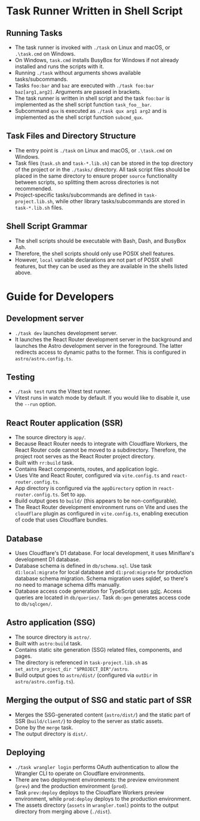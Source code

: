 <!-- Copied from https://github.com/knaka/src/blob/main/README.md -->

# Task Runner Written in Shell Script

## Running Tasks

* The task runner is invoked with `./task` on Linux and macOS, or `.\task.cmd` on Windows.
* On Windows, `task.cmd` installs BusyBox for Windows if not already installed and runs the scripts with it.
* Running `./task` without arguments shows available tasks/subcommands.
* Tasks `foo:bar` and `baz` are executed with `./task foo:bar baz[arg1,arg2]`. Arguments are passed in brackets.
* The task runner is written in shell script and the task `foo:bar` is implemented as the shell script function `task_foo__bar`.
* Subcommand `qux` is executed as `./task qux arg1 arg2` and is implemented as the shell script function `subcmd_qux`.

## Task Files and Directory Structure

* The entry point is `./task` on Linux and macOS, or `.\task.cmd` on Windows.
* Task files (`task.sh` and `task-*.lib.sh`) can be stored in the top directory of the project or in the `./tasks/` directory. All task script files should be placed in the same directory to ensure proper `source` functionality between scripts, so splitting them across directories is not recommended.
* Project-specific tasks/subcommands are defined in `task-project.lib.sh`, while other library tasks/subcommands are stored in `task-*.lib.sh` files.

## Shell Script Grammar

* The shell scripts should be executable with Bash, Dash, and BusyBox Ash.
* Therefore, the shell scripts should only use POSIX shell features.
* However, `local` variable declarations are not part of POSIX shell features, but they can be used as they are available in the shells listed above.

# Guide for Developers

## Development server

- `./task dev` launches development server.
- It launches the React Router development server in the background and launches the Astro development server in the foreground. The latter redirects access to dynamic paths to the former. This is configured in `astro/astro.config.ts`.

## Testing

- `./task test` runs the Vitest test runner.
- Vitest runs in watch mode by default. If you would like to disable it, use the `--run` option.

## React Router application (SSR)

- The source directory is `app/`.
- Because React Router needs to integrate with Cloudflare Workers, the React Router code cannot be moved to a subdirectory. Therefore, the project root serves as the React Router project directory.
- Built with `rr:build` task.
- Contains React components, routes, and application logic.
- Uses Vite and React Router, configured via `vite.config.ts` and `react-router.config.ts`.
- App directory is configured via the `appDirectory` option in `react-router.config.ts`. Set to `app`.
- Build output goes to `build/` (this appears to be non-configurable).
- The React Router development environment runs on Vite and uses the `cloudflare` plugin as configured in `vite.config.ts`, enabling execution of code that uses Cloudflare bundles.

## Database

- Uses Cloudflare's D1 database. For local development, it uses Miniflare's development D1 database.
- Database schema is defined in `db/schema.sql`. Use task `d1:local:migrate` for local database and `d1:prod:migrate` for production database schema migration. Schema migration uses sqldef, so there's no need to manage schema diffs manually.
- Database access code generation for TypeScript uses [sqlc](https://github.com/sqlc-dev/sqlc). Access queries are located in `db/queries/`. Task `db:gen` generates access code to `db/sqlcgen/`.

## Astro application (SSG)

- The source directory is `astro/`.
- Built with `astro:build` task.
- Contains static site generation (SSG) related files, components, and pages.
- The directory is referenced in `task-project.lib.sh` as `set_astro_project_dir "$PROJECT_DIR"/astro`.
- Build output goes to `astro/dist/` (configured via `outDir` in `astro/astro.config.ts`).

## Merging the output of SSG and static part of SSR

- Merges the SSG-generated content (`astro/dist/`) and the static part of SSR (`build/client/`) to deploy to the server as static assets.
- Done by the `merge` task.
- The output directory is `dist/`.

## Deploying

- `./task wrangler login` performs OAuth authentication to allow the Wrangler CLI to operate on Cloudflare environments.
- There are two deployment environments: the preview environment (`prev`) and the production environment (`prod`).
- Task `prev:deploy` deploys to the Cloudflare Workers preview environment, while `prod:deploy` deploys to the production environment.
- The assets directory (`assets` in `wrangler.toml`) points to the output directory from merging above (`./dist`).
